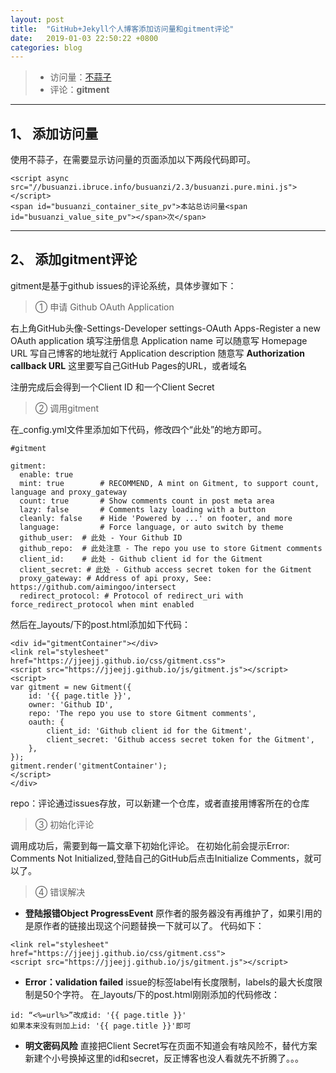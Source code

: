 ```yaml
---
layout: post
title:  "GitHub+Jekyll个人博客添加访问量和gitment评论"
date:   2019-01-03 22:50:22 +0800
categories: blog
---
```




> * 访问量：[不蒜子][1]
> * 评论：**gitment**

---

## 1、 添加访问量

使用不蒜子，在需要显示访问量的页面添加以下两段代码即可。

```
<script async src="//busuanzi.ibruce.info/busuanzi/2.3/busuanzi.pure.mini.js"></script>
<span id="busuanzi_container_site_pv">本站总访问量<span id="busuanzi_value_site_pv"></span>次</span>
```

---

## 2、 添加gitment评论
gitment是基于github issues的评论系统，具体步骤如下：

> ① 申请 Github OAuth Application

右上角GitHub头像-Settings-Developer settings-OAuth Apps-Register a new OAuth application
填写注册信息
Application name 可以随意写
Homepage URL 写自己博客的地址就行
Application description 随意写
**Authorization callback URL** 这里要写自己GitHub Pages的URL，或者域名

注册完成后会得到一个Client ID 和一个Client Secret

> ② 调用gitment

在_config.yml文件里添加如下代码，修改四个“此处”的地方即可。

```
#gitment

gitment:
  enable: true
  mint: true        # RECOMMEND, A mint on Gitment, to support count, language and proxy_gateway
  count: true       # Show comments count in post meta area
  lazy: false       # Comments lazy loading with a button
  cleanly: false    # Hide 'Powered by ...' on footer, and more
  language:         # Force language, or auto switch by theme
  github_user:  # 此处 - Your Github ID
  github_repo:  # 此处注意 - The repo you use to store Gitment comments
  client_id:    # 此处 - Github client id for the Gitment
  client_secret: # 此处 - Github access secret token for the Gitment
  proxy_gateway: # Address of api proxy, See: https://github.com/aimingoo/intersect
  redirect_protocol: # Protocol of redirect_uri with force_redirect_protocol when mint enabled
```

然后在_layouts/下的post.html添加如下代码：

```
<div id="gitmentContainer"></div>
<link rel="stylesheet" href="https://jjeejj.github.io/css/gitment.css">
<script src="https://jjeejj.github.io/js/gitment.js"></script>
<script>
var gitment = new Gitment({
    id: '{{ page.title }}',
    owner: 'Github ID',
    repo: 'The repo you use to store Gitment comments',
    oauth: {
        client_id: 'Github client id for the Gitment',
        client_secret: 'Github access secret token for the Gitment',
    },
});
gitment.render('gitmentContainer');
</script>
</div>
```

repo：评论通过issues存放，可以新建一个仓库，或者直接用博客所在的仓库

> ③ 初始化评论

调用成功后，需要到每一篇文章下初始化评论。
在初始化前会提示Error: Comments Not Initialized,登陆自己的GitHub后点击Initialize Comments，就可以了。

> ④ 错误解决

- **登陆报错Object ProgressEvent**
原作者的服务器没有再维护了，如果引用的是原作者的链接出现这个问题替换一下就可以了。
代码如下：
```
<link rel="stylesheet" href="https://jjeejj.github.io/css/gitment.css">
<script src="https://jjeejj.github.io/js/gitment.js"></script>
```
- **Error：validation failed**
issue的标签label有长度限制，labels的最大长度限制是50个字符。
在_layouts/下的post.html刚刚添加的代码修改： 

```
id: “<%=url%>”改成id: '{{ page.title }}'
如果本来没有则加上id: '{{ page.title }}'即可
```
- **明文密码风险**
直接把Client Secret写在页面不知道会有啥风险不，替代方案新建个小号换掉这里的id和secret，反正博客也没人看就先不折腾了。。。

 [1]: http://busuanzi.ibruce.info/
